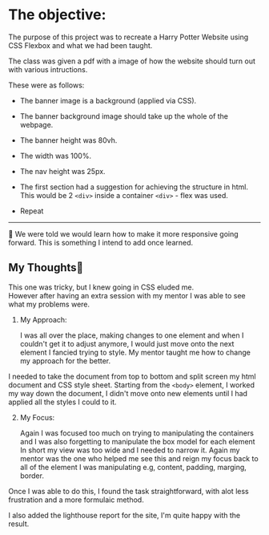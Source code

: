 # The objective:

The purpose of this project was to recreate a Harry Potter Website using CSS Flexbox and what we had been taught.

The class was given a pdf with a image of how the website should turn out with various intructions.

These were as follows:

* The banner image is a background (applied via CSS).

* The banner background image should take up the whole <body> of the webpage.

* The banner height was 80vh.

* The width was 100%.

* The nav height was 25px. 

* The first section had a suggestion for achieving the structure in html.
This would be 2 ```<div>``` inside a container ```<div>``` - flex was used.

* Repeat
    
***

:memo: We were told we would learn how to make it more responsive going forward.
This is something I intend to add once learned.

## My Thoughts:thought_balloon:

This one was tricky, but I knew going in CSS eluded me.  
However after having an extra session with my mentor I was able to see what my problems were.

1.  My Approach:
    
    I was all over the place, making changes to one element and when I couldn't get it to adjust anymore, I would just move onto the next element I fancied trying to style.
My mentor taught me how to change my approach for the better.
    
I needed to take the document from top to bottom and split screen my html document and CSS style sheet.
Starting from the ```<body>``` element, I worked my way down the document, I didn't move onto new elements until I had applied all the styles I could to it.

2. My Focus:
    
   Again I was focused too much on trying to manipulating the containers and I was also forgetting to manipulate the box model for each element
   In short my view was too wide and I needed to narrow it.
Again my mentor was the one who helped me see this and reign my focus back to all of the element I was manipulating e.g, content, padding, marging, border.

Once I was able to do this, I found the task straightforward, with alot less frustration and a more formulaic method. 

I also added the lighthouse report for the site, I'm quite happy with the result.
